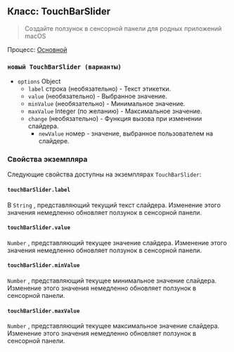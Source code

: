## Класс: TouchBarSlider

> Создайте ползунок в сенсорной панели для родных приложений macOS

Процесс: [Основной](../glossary.md#main-process)

### `новый TouchBarSlider (варианты)`

* `options` Object
  * `label` строка (необязательно) - Текст этикетки.
  * `value` (необязательно) - Выбранное значение.
  * `minValue` (необязательно) - Минимальное значение.
  * `maxValue` Integer (по желанию) - Максимальное значение.
  * `change` (необязательно) - Функция вызова при изменении слайдера.
    * `newValue` номер - значение, выбранное пользователем на слайдере.

### Свойства экземпляра

Следующие свойства доступны на экземплярах `TouchBarSlider`:

#### `touchBarSlider.label`

В `String` , представляющий текущий текст слайдера. Изменение этого значения немедленно обновляет ползунок в сенсорной панели.

#### `touchBarSlider.value`

`Number` , представляющий текущее значение слайдера. Изменение этого значения немедленно обновляет ползунок в сенсорной панели.

#### `touchBarSlider.minValue`

`Number` , представляющий текущее минимальное значение слайдера. Изменение этого значения немедленно обновляет ползунок в сенсорной панели.

#### `touchBarSlider.maxValue`

`Number` , представляющий текущее максимальное значение слайдера. Изменение этого значения немедленно обновляет ползунок в сенсорной панели.
